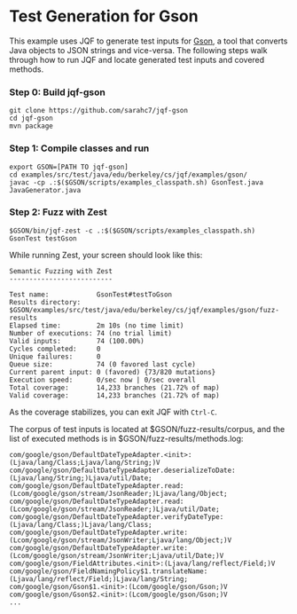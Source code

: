 # Test Generation for Gson

This example uses JQF to generate test inputs for [Gson](https://github.com/google/gson), a tool that converts Java objects to JSON strings and vice-versa. The following steps walk through how to run JQF and locate generated test inputs and covered methods. 

### Step 0: Build jqf-gson

```
git clone https://github.com/sarahc7/jqf-gson
cd jqf-gson
mvn package
```

### Step 1: Compile classes and run
```
export GSON=[PATH TO jqf-gson]
cd examples/src/test/java/edu/berkeley/cs/jqf/examples/gson/
javac -cp .:$($GSON/scripts/examples_classpath.sh) GsonTest.java JavaGenerator.java
```

### Step 2: Fuzz with Zest
```
$GSON/bin/jqf-zest -c .:$($GSON/scripts/examples_classpath.sh) GsonTest testGson
```

While running Zest, your screen should look like this:
```
Semantic Fuzzing with Zest
--------------------------

Test name:            GsonTest#testToGson
Results directory:    $GSON/examples/src/test/java/edu/berkeley/cs/jqf/examples/gson/fuzz-results
Elapsed time:         2m 10s (no time limit)
Number of executions: 74 (no trial limit)
Valid inputs:         74 (100.00%)
Cycles completed:     0
Unique failures:      0
Queue size:           74 (0 favored last cycle)
Current parent input: 0 (favored) {73/820 mutations}
Execution speed:      0/sec now | 0/sec overall
Total coverage:       14,233 branches (21.72% of map)
Valid coverage:       14,233 branches (21.72% of map)
```

As the coverage stabilizes, you can exit JQF with `Ctrl-C`.

The corpus of test inputs is located at $GSON/fuzz-results/corpus, and the list of executed methods is in $GSON/fuzz-results/methods.log:

```
com/google/gson/DefaultDateTypeAdapter.<init>:(Ljava/lang/Class;Ljava/lang/String;)V
com/google/gson/DefaultDateTypeAdapter.deserializeToDate:(Ljava/lang/String;)Ljava/util/Date;
com/google/gson/DefaultDateTypeAdapter.read:(Lcom/google/gson/stream/JsonReader;)Ljava/lang/Object;
com/google/gson/DefaultDateTypeAdapter.read:(Lcom/google/gson/stream/JsonReader;)Ljava/util/Date;
com/google/gson/DefaultDateTypeAdapter.verifyDateType:(Ljava/lang/Class;)Ljava/lang/Class;
com/google/gson/DefaultDateTypeAdapter.write:(Lcom/google/gson/stream/JsonWriter;Ljava/lang/Object;)V
com/google/gson/DefaultDateTypeAdapter.write:(Lcom/google/gson/stream/JsonWriter;Ljava/util/Date;)V
com/google/gson/FieldAttributes.<init>:(Ljava/lang/reflect/Field;)V
com/google/gson/FieldNamingPolicy$1.translateName:(Ljava/lang/reflect/Field;)Ljava/lang/String;
com/google/gson/Gson$1.<init>:(Lcom/google/gson/Gson;)V
com/google/gson/Gson$2.<init>:(Lcom/google/gson/Gson;)V
...
```
